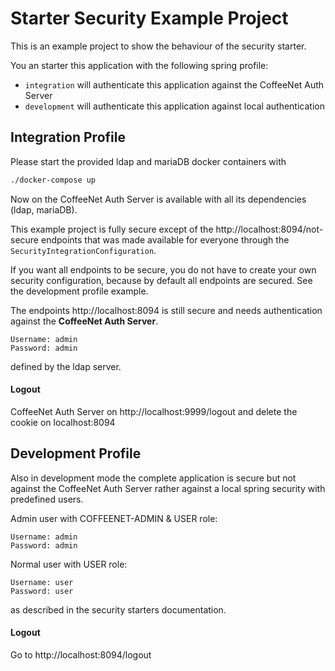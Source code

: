 # Starter Security Example Project

This is an example project to show the behaviour of the security starter.

You an starter this application with the following spring profile:

* `integration` will authenticate this application against the CoffeeNet Auth Server
* `development` will authenticate this application against local authentication

## Integration Profile

Please start the provided ldap and mariaDB docker containers with

```bash
./docker-compose up
```

Now on the CoffeeNet Auth Server is available with all its dependencies (ldap, mariaDB).

This example project is fully secure except of the http://localhost:8094/not-secure endpoints
that was made available for everyone through the `SecurityIntegrationConfiguration`.

If you want all endpoints to be secure, you do not have to create your own security configuration,
because by default all endpoints are secured. See the development profile example.

The endpoints http://localhost:8094 is still secure and needs authentication against the
**CoffeeNet Auth Server**.

```
Username: admin
Password: admin
```

defined by the ldap server.

#### Logout

CoffeeNet Auth Server on http://localhost:9999/logout and delete the cookie on localhost:8094


## Development Profile

Also in development mode the complete application is secure but not against the
CoffeeNet Auth Server rather against a local spring security with predefined users.

Admin user with COFFEENET-ADMIN & USER role:
```
Username: admin
Password: admin
```

Normal user with USER role:
```
Username: user
Password: user
```

as described in the security starters documentation.


#### Logout

Go to http://localhost:8094/logout